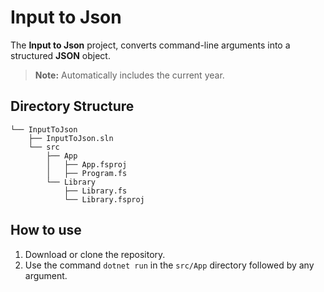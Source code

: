 # Input to Json

The **Input to Json** project, converts command-line arguments into a structured **JSON** object.

> **Note:** Automatically includes the current year.

## Directory Structure

```text
└── InputToJson
    ├── InputToJson.sln
    └── src
        ├── App
        │   ├── App.fsproj
        │   ├── Program.fs
        └── Library
            ├── Library.fs
            └── Library.fsproj
```

## How to use

1. Download or clone the repository.
2. Use the command `dotnet run` in the `src/App` directory followed by any argument.
